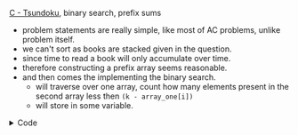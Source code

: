 [C - Tsundoku](https://atcoder.jp/contests/abc172/tasks/abc172_c), binary search, prefix sums

- problem statements are really simple, like most of AC problems, unlike problem itself.
- we can't sort as books are stacked given in the question.
- since time to read a book will only accumulate over time.
- therefore constructing a prefix array seems reasonable.
- and then comes the implementing the binary search.
  - will traverse over one array, count how many elements present in the second array less then `(k - array_one[i])`
  - will store in some variable.

<details> 
<summary> Code </summary>

```cpp
  long long int n, m, k;
  cin >> n >> m >> k;

  std ::vector<long long int> arr(n), brr(m);
  for (int i = 0; i < n; i++) {
    cin >> arr[i];
    arr[i] += (i > 0 ? arr[i - 1] : 0);
  }

  for (int i = 0; i < m; i++) {
    cin >> brr[i];
    brr[i] += (i > 0 ? brr[i - 1] : 0);
  }

  long long int ans = 0;
  for (int i = 0; i < n; i++) {
    if (arr[i] > k)
      break;
    auto it = upper_bound((brr).begin(), (brr).end(), k - arr[i]);
    ans = max(1 + i + (ll)(it - brr.begin()), ans);
  }

  for (int i = 0; i < m; i++) {
    if (brr[i] > k)
      break;
    auto it = upper_bound((arr).begin(), (arr).end(), k - brr[i]);
    ans = max(1 + i + (ll)(it - arr.begin()), ans);
  }
  cout << ans << '\n';

```

</details>
